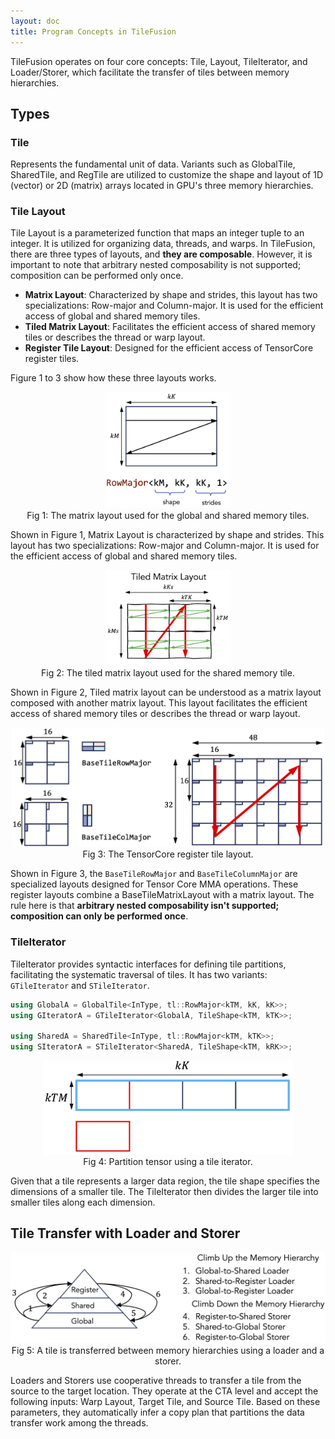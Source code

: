 ```yaml
---
layout: doc
title: Program Concepts in TileFusion
---
```


TileFusion operates on four core concepts: Tile, Layout, TileIterator, and Loader/Storer, which facilitate the transfer of tiles between memory hierarchies.

## Types

### Tile

Represents the fundamental unit of data. Variants such as GlobalTile, SharedTile, and RegTile are utilized to customize the shape and layout of 1D (vector) or 2D (matrix) arrays located in GPU's three memory hierarchies.

### Tile Layout

Tile Layout is a parameterized function that maps an integer tuple to an integer. It is utilized for organizing data, threads, and warps. In TileFusion, there are three types of layouts, and **they are composable**. However, it is important to note that arbitrary nested composability is not supported; composition can be performed only once.

- **Matrix Layout**: Characterized by shape and strides, this layout has two specializations: Row-major and Column-major. It is used for the efficient access of global and shared memory tiles.
- **Tiled Matrix Layout**: Facilitates the efficient access of shared memory tiles or describes the thread or warp layout.
- **Register Tile Layout**: Designed for the efficient access of TensorCore register tiles.

Figure 1 to 3 show how these three layouts works.

<div align="center">
  <img src="../../assets/images/matrix_layout.png" width="200"/><br>
  Fig 1: The matrix layout used for the global and shared memory tiles.
</div>

Shown in Figure 1, Matrix Layout is characterized by shape and strides. This layout has two specializations: Row-major and Column-major. It is used for the efficient access of global and shared memory tiles.

<div align="center">
  <img src="../../assets/images/tiled_matrix_layout.png" width="200"/><br>
  Fig 2: The tiled matrix layout used for the shared memory tile.
</div>

Shown in Figure 2, Tiled matrix layout can be understood as a matrix layout composed with another matrix layout. This layout facilitates the efficient access of shared memory tiles or describes the thread or warp layout.

<div align="center">
  <img src="../../assets/images/register_tile_layout.png" width="500"/><br>
  Fig 3: The TensorCore register tile layout.
</div>

Shown in Figure 3, the `BaseTileRowMajor` and `BaseTileColumnMajor` are specialized layouts designed for Tensor Core MMA operations. These register layouts combine a BaseTileMatrixLayout with a matrix layout. The rule here is that **arbitrary nested composability isn't supported; composition can only be performed once**.

### TileIterator

TileIterator provides syntactic interfaces for defining tile partitions, facilitating the systematic traversal of tiles. It has two variants: `GTileIterator` and `STileIterator`.

```cpp
using GlobalA = GlobalTile<InType, tl::RowMajor<kTM, kK, kK>>;
using GIteratorA = GTileIterator<GlobalA, TileShape<kTM, kTK>>;

using SharedA = SharedTile<InType, tl::RowMajor<kTM, kTK>>;
using SIteratorA = STileIterator<SharedA, TileShape<kTM, kRK>>;
```

<div align="center">
  <img src="../../assets/images/tile_iterator.png" width="400"/><br>
  Fig 4: Partition tensor using a tile iterator.
</div>

Given that a tile represents a larger data region, the tile shape specifies the dimensions of a smaller tile. The TileIterator then divides the larger tile into smaller tiles along each dimension.

## Tile Transfer with Loader and Storer

<div align="center">
  <img src="../../assets/images/loader_and_storer.png" width="600"/><br>
  Fig 5: A tile is transferred between memory hierarchies using a loader and a storer.
</div>

Loaders and Storers use cooperative threads to transfer a tile from the source to the target location. They operate at the CTA level and accept the following inputs: Warp Layout, Target Tile, and Source Tile. Based on these parameters, they automatically infer a copy plan that partitions the data transfer work among the threads.
